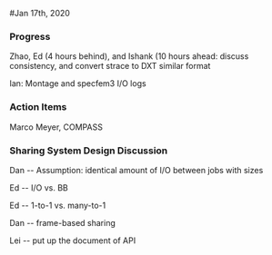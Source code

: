 #Jan 17th, 2020

### Progress
Zhao, Ed (4 hours behind), and Ishank (10 hours ahead: discuss consistency, and convert strace to DXT similar format

Ian: Montage and specfem3 I/O logs

### Action Items
Marco Meyer, COMPASS

### Sharing System Design Discussion
Dan -- Assumption: identical amount of I/O between jobs with sizes

Ed -- I/O vs. BB 

Ed -- 1-to-1 vs. many-to-1

Dan -- frame-based sharing

Lei -- put up the document of API